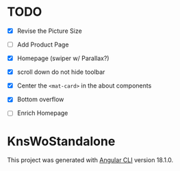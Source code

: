 # TODO
- [X] Revise the Picture Size
- [ ] Add Product Page
- [X] Homepage (swiper w/ Parallax?)
- [X] scroll down do not hide toolbar
- [X] Center the `<mat-card>` in the about components
- [X] Bottom overflow
- [ ] Enrich Homepage


# KnsWoStandalone

This project was generated with [Angular CLI](https://github.com/angular/angular-cli) version 18.1.0.

